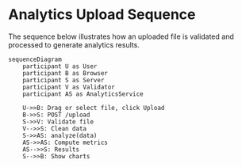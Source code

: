 # Analytics Upload Sequence

The sequence below illustrates how an uploaded file is validated and processed to generate analytics results.

```mermaid
sequenceDiagram
    participant U as User
    participant B as Browser
    participant S as Server
    participant V as Validator
    participant AS as AnalyticsService

    U->>B: Drag or select file, click Upload
    B->>S: POST /upload
    S->>V: Validate file
    V-->>S: Clean data
    S->>AS: analyze(data)
    AS->>AS: Compute metrics
    AS-->>S: Results
    S-->>B: Show charts
```
